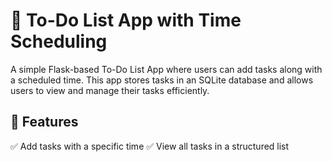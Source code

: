# 📝 To-Do List App with Time Scheduling
A simple Flask-based To-Do List App where users can add tasks along with a scheduled time. This app stores tasks in an SQLite database and allows users to view and manage their tasks efficiently.

## 🚀 Features

✅ Add tasks with a specific time
✅ View all tasks in a structured list
